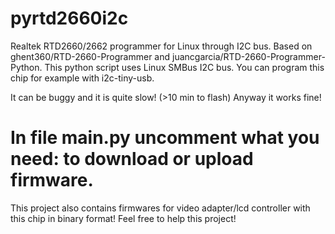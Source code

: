 # pyrtd2660i2c
Realtek RTD2660/2662 programmer for Linux through I2C bus.
Based on ghent360/RTD-2660-Programmer and juancgarcia/RTD-2660-Programmer-Python.
This python script uses Linux SMBus I2C bus. You can program this chip for example with i2c-tiny-usb.


It can be buggy and it is quite slow! (>10 min to flash)
Anyway it works fine!

# In file main.py uncomment what you need: to download or upload firmware.

This project also contains firmwares for video adapter/lcd controller with this chip in binary format!
Feel free to help this project!
